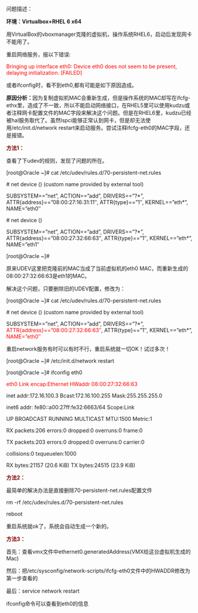 <!--
author: vaster
date: 2013-08-08 08:49:37
title: 【Linux】Linux虚拟机克隆后网络问题
tags: Linux
category: Linux
status: publish
summary: 问题描述：环境：Virtualbox+RHEL 6 x64用VirtualBox的vboxmanager克隆的虚拟机，操作系统RHEL6，启动后发现网卡不能用了。重启网络服务，报以下错误:Bringing up interface eth0: Device eth0 does n
-->

<p style="text-align: left;" align="center">问题描述：</p>
<p align="left"><b>环境：Virtualbox+RHEL 6 x64</b></p>
<p align="left">用VirtualBox的vboxmanager克隆的虚拟机，操作系统RHEL6，启动后发现网卡不能用了。</p>
<p align="left">重启网络服务，报以下错误:</p>
<p align="left"><span style="color: #ff0000;">Bringing up interface eth0: Device eth0 does not seem to be present, delaying initialization. [FAILED]</span></p>
<p align="left">或者ifconfig时，看不到eth0,都有可能是如下原因造成。</p>
<p align="left"><strong>原因分析：</strong>因为复制虚拟机MAC会重新生成，但是操作系统的MAC却写在ifcfg-ethx里，造成了不一致，所以不能启动网络接口，在RHEL5里可以使用kudzu或者注释网卡配置文件的MAC字段来解决这个问题。但是在RHEL6里，kudzu已经被hal服务取代了。虽然lspci能够正常认到网卡，但是却无法使用/etc/init.d/network restart来启动服务。尝试注释ifcfg-eth0的MAC字段，还是报错。</p>
<p align="left"><span style="color: #800000;"><b>方法1：</b></span></p>
<p align="left">查看了下udev的规则，发现了问题的所在。</p>
<p align="left">[root@Oracle ~]# cat /etc/udev/rules.d/70-persistent-net.rules</p>
<p align="left"># net device () (custom name provided by external tool)</p>
<p align="left">SUBSYSTEM==”net”, ACTION==”add”, DRIVERS==”?*”, ATTR{address}==”08:00:27:16:31:11″, ATTR{type}==”1″, KERNEL==”eth*”, NAME=”eth0″</p>
<p align="left"># net device ()</p>
<p align="left">SUBSYSTEM==”net”, ACTION==”add”, DRIVERS==”?*”, ATTR{address}==”08:00:27:32:66:63″, ATTR{type}==”1″, KERNEL==”eth*”, NAME=”eth1″</p>
<p align="left">[root@Oracle ~]#</p>
<p align="left">原来UDEV这里把克隆前的MAC当成了当前虚拟机的eth0 MAC，而重新生成的08:00:27:32:66:63是eth1的MAC。</p>
<p align="left">解决这个问题，只要删除旧的UDEV配置，修改为：</p>
<p align="left">[root@Oracle ~]# cat /etc/udev/rules.d/70-persistent-net.rules</p>
<p align="left"># net device () (custom name provided by external tool)</p>
<p align="left">SUBSYSTEM==”net”, ACTION==”add”, DRIVERS==”?*”, <span style="color: #ff0000;">ATTR{address}==”08:00:27:32:66:63″</span>, ATTR{type}==”1″, KERNEL==”eth*”, <span style="color: #ff0000;">NAME=”eth0″</span></p>
<p align="left">重启network服务有时可以有时不行，重启系统就一切OK！试过多次！</p>
<p align="left">[root@Oracle ~]# /etc/init.d/network restart</p>
<p align="left">[root@Oracle ~]# ifconfig eth0</p>
<p align="left"><span style="color: #ff0000;">eth0 Link encap:Ethernet HWaddr 08:00:27:32:66:63</span></p>
<p align="left">inet addr:172.16.100.3 Bcast:172.16.100.255 Mask:255.255.255.0</p>
<p align="left">inet6 addr: fe80::a00:27ff:fe32:6663/64 Scope:Link</p>
<p align="left">UP BROADCAST RUNNING MULTICAST MTU:1500 Metric:1</p>
<p align="left">RX packets:206 errors:0 dropped:0 overruns:0 frame:0</p>
<p align="left">TX packets:203 errors:0 dropped:0 overruns:0 carrier:0</p>
<p align="left">collisions:0 txqueuelen:1000</p>
<p align="left">RX bytes:21157 (20.6 KiB) TX bytes:24515 (23.9 KiB)</p>
<p align="left"><span style="color: #800000;"><b>方法2：</b></span></p>
<p align="left">最简单的解决办法是直接删除70-persistent-net.rules配置文件</p>
<p align="left">rm -rf /etc/udev/rules.d/70-persistent-net.rules</p>
<p align="left">reboot</p>
<p align="left">重启系统就ok了，系统会自动生成一个新的。</p>
<p align="left"><span style="color: #800000;"><b>方法3：</b></span></p>
<p align="left">首先：查看vmx文件中ethernet0.generatedAddress(VMX给这台虚拟机生成的Mac)</p>
<p align="left">然后：把/etc/sysconfig/network-scripts/ifcfg-eth0文件中的HWADDR修改为第一步查看的</p>
<p align="left">最后：service network restart</p>
<p align="left">ifconfig命令可以查看到eth0的信息</p>
&nbsp;